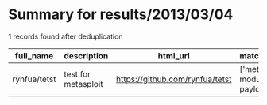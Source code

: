 
# Summary for results/2013/03/04
    
1 records found after deduplication

| full_name | description | html_url | matched_list | matched_count | pushed_at | size | stargazers_count | language | forks_count | vul_ids |
|--------------|---------------------|---------------------------------|----------------------------------|-----------------|---------------------------|--------|--------------------|------------|---------------|-----------|
| rynfua/tetst | test for metasploit | https://github.com/rynfua/tetst | ['metasploit module OR payload'] | 1 | 2013-03-04 05:19:24+00:00 | 108 | 0 | nan | 0 | [] |
